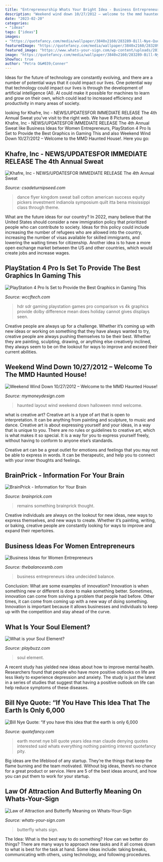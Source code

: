 ```yaml
---
title: "Entrepreneurship Whats Your Bright Idea - Business Entrepreneurs Idea Undecided Balance"
description: "Weekend wind down 10/27/2012 – welcome to the mmd haunted house!"
date: "2023-02-20"
categories:
- "ideas"
tags: ["ideas"]
images:
- "https://quotefancy.com/media/wallpaper/3840x2160/283289-Bill-Nye-Quote-If-you-have-this-idea-that-the-earth-is-only-6-000.jpg"
featuredImage: "https://quotefancy.com/media/wallpaper/3840x2160/283289-Bill-Nye-Quote-If-you-have-this-idea-that-the-earth-is-only-6-000.jpg"
featured_image: "https://www.whats-your-sign.com/wp-content/uploads/2018/02/LawOfAttractionButterflyMeaning.jpg"
image: "https://quotefancy.com/media/wallpaper/3840x2160/283289-Bill-Nye-Quote-If-you-have-this-idea-that-the-earth-is-only-6-000.jpg"
ShowToc: true
author: "Petra O&#039;Conner"
---
```



Ideas for the future of technology are constantly evolving, and there are a number of potential ways that it could impact our lives. One potential way that technology could impact our lives is through the development of artificial intelligence (AI). AI could make it possible for machines to learn and grow on their own, which could lead to increased efficiency and productivity in many areas of society.

	

		
looking for Khafre, Inc - NEWS/UPDATES﻿FOR IMMEDIATE RELEASE The 4th Annual Sweat you've visit to the right web. We have 8 Pictures about Khafre, Inc - NEWS/UPDATES﻿FOR IMMEDIATE RELEASE The 4th Annual Sweat like Business Ideas for Women Entrepreneurs, PlayStation 4 Pro Is Set to Provide the Best Graphics in Gaming This and also Weekend Wind Down 10/27/2012 – Welcome to the MMD Haunted House!. Here you go:
		
    
## Khafre, Inc - NEWS/UPDATES﻿FOR IMMEDIATE RELEASE The 4th Annual Sweat

<img loading=lazy src="http://www.csadeturnipseed.com/yahoo_site_admin/assets/images/dance-flyer.19982842_std.jpg" onerror="this.onerror=null;this.src='https://tse1.mm.bing.net/th?id=OIP.qtypQYIjVwz-TpzLD6N8vQAAAA&amp;pid=15.1';" alt="Khafre, Inc - NEWS/UPDATES﻿FOR IMMEDIATE RELEASE The 4th Annual Sweat">

_Source: csadeturnipseed.com_

>dance flyer kingdom sweat ball cotton american success equity pickers investment indianola symposium quilt itta bena mississippi class through theme. 

	

What are the future ideas for our country?
In 2022, many believe that the United States should consider a new immigration policy that prioritized people who can contribute to society. Ideas for this policy could include increasing the number of refugees who are allowed into the country, increasing the number of visas available for skilled immigrants, and lowering the waiting times for citizenship. Another idea is to have a more open exchange market between the US and other countries, which would create jobs and increase wages.

    
## PlayStation 4 Pro Is Set To Provide The Best Graphics In Gaming This

<img loading=lazy src="https://cdn.wccftech.com/wp-content/uploads/2016/10/HDRvsSDR..jpg" onerror="this.onerror=null;this.src='https://tse1.mm.bing.net/th?id=OIP.IELniPwQ-FJJUJEvCwDTxwHaDK&amp;pid=15.1';" alt="PlayStation 4 Pro Is Set to Provide the Best Graphics in Gaming This">

_Source: wccftech.com_

>hdr sdr gaming playstation games pro comparison vs 4k graphics provide dolby difference mean does holiday cannot gives displays seen. 

	

Creative people are always up for a challenge. Whether it’s coming up with new ideas or working on something that they have always wanted to try, creative people are always pushing themselves to be their best. Whether they are painting, sculpting, drawing, or anything else creatively inclined, they always seem to be on the lookout for ways to improve and exceed their current abilities.

    
## Weekend Wind Down 10/27/2012 – Welcome To The MMD Haunted House!

<img loading=lazy src="https://www.mymoneydesign.com/wp-content/uploads/2012/10/Haunted-House-Layout.png" onerror="this.onerror=null;this.src='https://tse2.mm.bing.net/th?id=OIP.k5Ykk3p37INMHsyQhSDNuwHaG2&amp;pid=15.1';" alt="Weekend Wind Down 10/27/2012 – Welcome to the MMD Haunted House!">

_Source: mymoneydesign.com_

>haunted layout wind weekend down halloween mmd welcome. 

	

what is creative art?
Creative art is a type of art that is open to interpretation. It can be anything from painting and sculpture, to music and dance. Creative art is about expressing yourself and your ideas, in a way that is unique to you.
There are no rules or guidelines to creative art, which is what makes it so special. It is a way for you to express yourself freely, without having to conform to anyone else’s standards.

Creative art can be a great outlet for emotions and feelings that you may not be able to express in words. It can be therapeutic, and help you to connect with your inner thoughts and feelings.

    
## BrainPrick - Information For Your Brain

<img loading=lazy src="https://brainprick.com/wp-content/uploads/2016/09/Something-Beautiful-Remains-1-804x350.png" onerror="this.onerror=null;this.src='https://tse4.mm.bing.net/th?id=OIP.k_5LN3aGtgIQFkeIhmSiJAHaDO&amp;pid=15.1';" alt="BrainPrick - Information for Your Brain">

_Source: brainprick.com_

>remains something brainprick thought. 

	

Creative individuals are always on the lookout for new ideas, new ways to express themselves, and new ways to create. Whether it’s painting, writing, or baking, creative people are constantly looking for ways to improve and expand their repertoires.

    
## Business Ideas For Women Entrepreneurs

<img loading=lazy src="https://www.thebalancesmb.com/thmb/kIpX5-jnLdLZYY8LVfBBHg0VTSw=/1500x1000/filters:fill(auto,1)/business-ideas-for-undecided-women-entrepreneurs-3514849-v5-5b870825c9e77c00257bd400.png" onerror="this.onerror=null;this.src='https://tse3.mm.bing.net/th?id=OIP.8kNPE2TTuXX-1Yc7lTHdTQHaE8&amp;pid=15.1';" alt="Business Ideas for Women Entrepreneurs">

_Source: thebalancesmb.com_

>business entrepreneurs idea undecided balance. 

	

Conclusion: What are some examples of innovation?
Innovation is when something new or different is done to make something better. Sometimes, innovation can come from solving a problem that people had before. Other times, it can come from coming up with a new way of doing something. Innovation is important because it allows businesses and individuals to keep up with the competition and stay ahead of the curve.

    
## What Is Your Soul Element?

<img loading=lazy src="https://img.playbuzz.com/image/upload/ar_1.5,c_pad,f_jpg,b_auto/cdn/761aade5-6834-4427-b2cd-f2a4ed726e6a/17d25ef2-ad06-4342-a9a8-dbe3388ee638.jpg" onerror="this.onerror=null;this.src='https://tse4.mm.bing.net/th?id=OIP.ggYrVXS4rdauadnPnZYshwHaE8&amp;pid=15.1';" alt="What is your Soul Element?">

_Source: playbuzz.com_

>soul element. 

	

A recent study has yielded new ideas about how to improve mental health. Researchers found that people who have more positive outlooks on life are less likely to experience depression and anxiety. The study is just the latest in a series of studies that suggest that having a positive outlook on life can help reduce symptoms of these diseases.

    
## Bill Nye Quote: “If You Have This Idea That The Earth Is Only 6,000

<img loading=lazy src="https://quotefancy.com/media/wallpaper/3840x2160/283289-Bill-Nye-Quote-If-you-have-this-idea-that-the-earth-is-only-6-000.jpg" onerror="this.onerror=null;this.src='https://tse3.mm.bing.net/th?id=OIP.oGcXKy0rra1UlpTp5ycgngHaEK&amp;pid=15.1';" alt="Bill Nye Quote: “If you have this idea that the earth is only 6,000">

_Source: quotefancy.com_

>earth monet nye bill quote years idea man claude denying quotes interested said whats everything nothing painting interest quotefancy pity. 

	

Big ideas are the lifeblood of any startup. They’re the things that keep the flame burning and the team motivated. Without big ideas, there’s no chance for a great product or service. Here are 5 of the best ideas around, and how you can put them to work for your startup.

    
## Law Of Attraction And Butterfly Meaning On Whats-Your-Sign

<img loading=lazy src="https://www.whats-your-sign.com/wp-content/uploads/2018/02/LawOfAttractionButterflyMeaning.jpg" onerror="this.onerror=null;this.src='https://tse2.mm.bing.net/th?id=OIP.HaUsy4MTETCZ7O0yywgd_gHaE6&amp;pid=15.1';" alt="Law of Attraction and Butterfly Meaning on Whats-Your-Sign">

_Source: whats-your-sign.com_

>butterfly whats sign. 

	

The Idea: What is the best way to do something?
How can we better do things? There are many ways to approach new tasks and it all comes down to what is best for the task at hand. Some ideas include: taking breaks, communicating with others, using technology, and following procedures.

